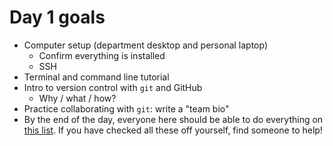 # Day 1 goals

* Computer setup (department desktop and personal laptop)
	* Confirm everything is installed
	* SSH
* Terminal and command line tutorial
* Intro to version control with `git` and GitHub
	* Why / what / how?
* Practice collaborating with `git`: write a "team bio"
* By the end of the day, everyone here should be able to do everything on [this list](CHECKLIST.md). If you have checked all these off yourself, find someone to help!  
